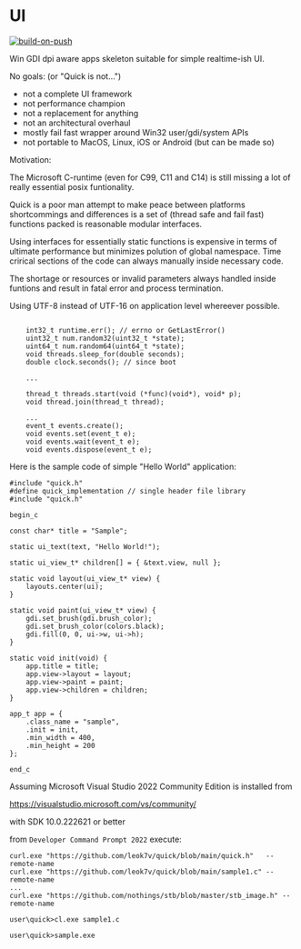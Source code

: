 # UI

[![build-on-push](https://github.com/leok7v/ui/actions/workflows/build-on-push.yml/badge.svg)](https://github.com/leok7v/ui/actions/workflows/build-on-push.yml)

Win GDI dpi aware apps skeleton suitable for simple realtime-ish UI.

No goals: (or "Quick is not...")
* not a complete UI framework
* not performance champion
* not a replacement for anything
* not an architectural overhaul
* mostly fail fast wrapper around Win32 user/gdi/system APIs
* not portable to MacOS, Linux, iOS or Android (but can be made so)

Motivation:

The Microsoft C-runtime (even for C99, C11 and C14) is still missing
a lot of really essential posix funtionality.

Quick is a poor man attempt to make peace between platforms 
shortcommings and differences is a set of (thread safe and
fail fast) functions packed is reasonable modular interfaces.

Using interfaces for essentially static functions is expensive
in terms of ultimate performance but minimizes polution of 
global namespace. Time crirical sections of the code can always
manually inside necessary code.

The shortage or resources or invalid parameters always handled
inside funtions and result in fatal error and process termination.

Using UTF-8 instead of UTF-16 on application level whereever possible.

```

    int32_t runtime.err(); // errno or GetLastError()
    uint32_t num.random32(uint32_t *state);
    uint64_t num.random64(uint64_t *state);
    void threads.sleep_for(double seconds);
    double clock.seconds(); // since boot

    ...

    thread_t threads.start(void (*func)(void*), void* p);
    void thread.join(thread_t thread);

    ...
    event_t events.create();
    void events.set(event_t e);
    void events.wait(event_t e);
    void events.dispose(event_t e);

```

Here is the sample code of simple "Hello World" application:

```
#include "quick.h"
#define quick_implementation // single header file library
#include "quick.h"

begin_c

const char* title = "Sample";

static ui_text(text, "Hello World!");

static ui_view_t* children[] = { &text.view, null };

static void layout(ui_view_t* view) {
    layouts.center(ui);
}

static void paint(ui_view_t* view) {
    gdi.set_brush(gdi.brush_color);
    gdi.set_brush_color(colors.black);
    gdi.fill(0, 0, ui->w, ui->h);
}

static void init(void) {
    app.title = title;
    app.view->layout = layout;
    app.view->paint = paint;
    app.view->children = children;
}

app_t app = {
    .class_name = "sample",
    .init = init,
    .min_width = 400,
    .min_height = 200
};

end_c
```

Assuming Microsoft Visual Studio 2022 Community Edition is installed from
  
https://visualstudio.microsoft.com/vs/community/

with SDK 10.0.222621 or better

from ``Developer Command Prompt 2022`` execute:

```
curl.exe "https://github.com/leok7v/quick/blob/main/quick.h"   --remote-name
curl.exe "https://github.com/leok7v/quick/blob/main/sample1.c" --remote-name
...
curl.exe "https://github.com/nothings/stb/blob/master/stb_image.h" --remote-name

user\quick>cl.exe sample1.c

user\quick>sample.exe
```

